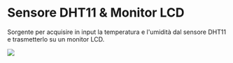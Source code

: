 # Sensore DHT11 & Monitor LCD
Sorgente per acquisire in input la temperatura e l'umidità dal sensore DHT11 e trasmetterlo su un monitor LCD.

<img src="https://www.italiantechproject.it/media/circuit/dht11-senza-modulo.png)https://www.italiantechproject.it/media/circuit/dht11-senza-modulo.png">
